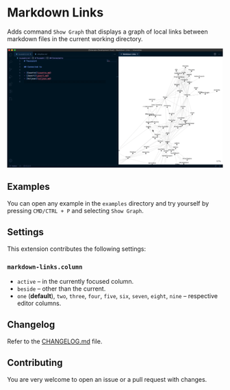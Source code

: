 # Markdown Links

Adds command `Show Graph` that displays a graph of local links between markdown files in the current working directory.

![Demo GIF](demo.gif)

## Examples

You can open any example in the `examples` directory and try yourself by pressing `CMD/CTRL + P` and selecting `Show Graph`.

## Settings

This extension contributes the following settings:

### `markdown-links.column`

- `active` – in the currently focused column.
- `beside` – other than the current.
- `one` (**default**), `two`, `three`, `four`, `five`, `six`, `seven`, `eight`, `nine` – respective editor columns.

## Changelog

Refer to the [CHANGELOG.md](CHANGELOG.md) file.

## Contributing

You are very welcome to open an issue or a pull request with changes.
